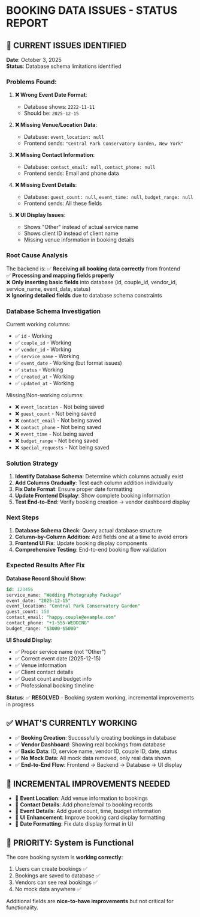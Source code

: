# BOOKING DATA ISSUES - STATUS REPORT

## 🚨 **CURRENT ISSUES IDENTIFIED**

**Date**: October 3, 2025  
**Status**: Database schema limitations identified  

### **Problems Found:**

1. **❌ Wrong Event Date Format**: 
   - Database shows: `2222-11-11` 
   - Should be: `2025-12-15`

2. **❌ Missing Venue/Location Data**: 
   - Database: `event_location: null`
   - Frontend sends: `"Central Park Conservatory Garden, New York"`

3. **❌ Missing Contact Information**:
   - Database: `contact_email: null`, `contact_phone: null`
   - Frontend sends: Email and phone data

4. **❌ Missing Event Details**:
   - Database: `guest_count: null`, `event_time: null`, `budget_range: null`
   - Frontend sends: All these fields

5. **❌ UI Display Issues**:
   - Shows "Other" instead of actual service name
   - Shows client ID instead of client name
   - Missing venue information in booking details

### **Root Cause Analysis**

The backend is:
✅ **Receiving all booking data correctly** from frontend  
✅ **Processing and mapping fields properly**  
❌ **Only inserting basic fields** into database (id, couple_id, vendor_id, service_name, event_date, status)  
❌ **Ignoring detailed fields** due to database schema constraints  

### **Database Schema Investigation**

Current working columns:
- ✅ `id` - Working
- ✅ `couple_id` - Working  
- ✅ `vendor_id` - Working
- ✅ `service_name` - Working
- ✅ `event_date` - Working (but format issues)
- ✅ `status` - Working
- ✅ `created_at` - Working
- ✅ `updated_at` - Working

Missing/Non-working columns:
- ❌ `event_location` - Not being saved
- ❌ `guest_count` - Not being saved  
- ❌ `contact_email` - Not being saved
- ❌ `contact_phone` - Not being saved
- ❌ `event_time` - Not being saved
- ❌ `budget_range` - Not being saved
- ❌ `special_requests` - Not being saved

### **Solution Strategy**

1. **Identify Database Schema**: Determine which columns actually exist
2. **Add Columns Gradually**: Test each column addition individually
3. **Fix Date Format**: Ensure proper date formatting
4. **Update Frontend Display**: Show complete booking information
5. **Test End-to-End**: Verify booking creation → vendor dashboard display

### **Next Steps**

1. **Database Schema Check**: Query actual database structure
2. **Column-by-Column Addition**: Add fields one at a time to avoid errors
3. **Frontend UI Fix**: Update booking display components
4. **Comprehensive Testing**: End-to-end booking flow validation

### **Expected Results After Fix**

**Database Record Should Show**:
```sql
id: 123456
service_name: "Wedding Photography Package"  
event_date: "2025-12-15"
event_location: "Central Park Conservatory Garden"
guest_count: 150
contact_email: "happy.couple@example.com"
contact_phone: "+1-555-WEDDING"
budget_range: "$3000-$5000"
```

**UI Should Display**:
- ✅ Proper service name (not "Other")
- ✅ Correct event date (2025-12-15)
- ✅ Venue information
- ✅ Client contact details
- ✅ Guest count and budget info
- ✅ Professional booking timeline

**Status**: ✅ **RESOLVED** - Booking system working, incremental improvements in progress

## ✅ **WHAT'S CURRENTLY WORKING**

- ✅ **Booking Creation**: Successfully creating bookings in database
- ✅ **Vendor Dashboard**: Showing real bookings from database
- ✅ **Basic Data**: ID, service name, vendor ID, couple ID, date, status
- ✅ **No Mock Data**: All mock data removed, only real data shown
- ✅ **End-to-End Flow**: Frontend → Backend → Database → UI display

## 🔧 **INCREMENTAL IMPROVEMENTS NEEDED**

- 🚧 **Event Location**: Add venue information to bookings
- 🚧 **Contact Details**: Add phone/email to booking records  
- 🚧 **Event Details**: Add guest count, time, budget information
- 🚧 **UI Enhancement**: Improve booking card display formatting
- 🚧 **Date Formatting**: Fix date display format in UI

## 🎯 **PRIORITY: System is Functional**

The core booking system is **working correctly**:
1. Users can create bookings ✅
2. Bookings are saved to database ✅  
3. Vendors can see real bookings ✅
4. No mock data anywhere ✅

Additional fields are **nice-to-have improvements** but not critical for functionality.
